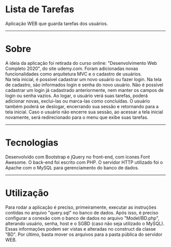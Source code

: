 # Lista de Tarefas
Aplicação WEB que guarda tarefas dos usuários.

---
# Sobre
A ideia da aplicação foi retirada do curso online: "Desenvolvimento Web Completo 2020", do site udemy.com. Foram adicionadas novas funcionalidades como arquitetura MVC e o cadastro de usuários.  
Na tela inicial, é possível cadastrar um novo usuário ou fazer login. Na tela de cadastro, são informados login e senha do novo usuário. Não é possível cadastrar um login já cadastrado anteriormente, nem manter os campos de login ou senha vazios. Ao logar, o usuário verá suas tarefas, poderá adicionar novas, exclui-las ou marca-las como concluídas. O usuário também poderá se deslogar, encerrando sua sessão e retornando para a tela inicial. Caso o usuário não encerre sua sessão, ao acessar a tela inicial novamente, será redirecionado para o menu que exibe suas tarefas. 

---
# Tecnologias
Desenvolvido com Bootstrap e jQuery no front-end, com ícones Font Awesome. O back-end foi escrito com PHP. O servidor HTTP utilizado foi o Apache com o MySQL para gerenciamento do banco de dados.

---
# Utilização
Para rodar a aplicação é preciso, primeiramente, executar as instruções contidas no arquivo "query.sql" no banco de dados. Após isso, é preciso configurar a conexão com o banco de dados no arquivo "Model/BD.php", alterando usuário, senha, host e o SGBD (caso não seja utilizado o MySQL). Essas informações podem ser vistas e alteradas no construct da classe "BD". Por último, basta mover os arquivos para a pasta pública do servidor WEB.
  
